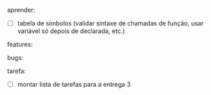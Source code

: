aprender:

- [ ] tabela de símbolos (validar sintaxe de chamadas de função, usar variável só depois de declarada, etc.)

features:

bugs:

tarefa:

- [ ] montar lista de tarefas para a entrega 3
